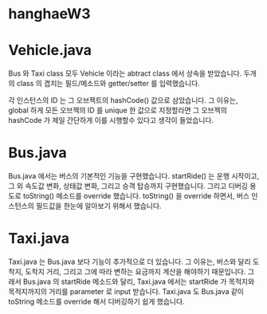 # hanghaeW3

# Vehicle.java

Bus 와 Taxi class 모두 Vehicle 이라는 abtract class 에서 상속을 받았습니다. 두개의 class 의 겹치는 필드/메소드와 getter/setter 를 입력했습니다.

각 인스턴스의 ID 는 그 오브젝트의 hashCode() 값으로 삼았습니다. 그 이유는, global 하게 모든 오브젝의 ID 를 unique 한 값으로 지정할라면 그 오브젝의 hashCode 가 제일 간단하게 이를 시행할수 있다고 생각이 들었습니다.


# Bus.java

Bus.java 에서는 버스의 기본적인 기능을 구현했습니다. startRide() 는 운행 시작이고, 그 외 속도값 변화, 상태값 변화, 그리고 승객 탑승까지 구현했습니다. 그리고 디버깅 용도로 toString() 메소드를 override 했습니다. toString() 을 override 하면서, 버스 인스턴스의 필드값을 한눈에 알아보기 위해서 했습니다.


# Taxi.java

Taxi.java 는 Bus.java 보다 기능이 추가적으로 더 있습니다. 그 이유는, 버스와 달리 도착지, 도착지 거리, 그리고 그에 따라 변하는 요금까지 계산을 해야하기 때문입니다. 그래서 Bus.java 의 startRide 메소드와 달리, Taxi.java 에서는 startRide 가 목적지와 목적지까지의 거리를 parameter 로 input 받습니다. Taxi.java 도 Bus.java 같이 toString 메소드를 override 해서 디버깅하기 쉽게 했습니다.
